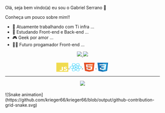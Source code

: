  Olá, seja bem vindo(a) eu sou o Gabriel Serrano 👋
 
 Conheça um pouco sobre mim!!

- 🔭 Atuamente trabalhando com Ti infra ...
- 🌱 Estudando Front-end e Back-end ...
- 🎮 Geek por amor ...
- 👨‍💻 Futuro progamador Front-end ...

<div align="center">
  <a href="https://github.com/krieger66">
  <img height="180em" src="https://github-readme-stats.vercel.app/api?username=krieger66&show_icons=true&theme=dracula&include_all_commits=true&count_private=true"/>
  <img height="180em" src="https://github-readme-stats.vercel.app/api/top-langs/?username=krieger66&layout=compact&langs_count=7&theme=dracula"/>
</div>
<div align="center">
<div style="display: inline_block"><br>
  <img align="center" alt="krieger66-Js" height="30" width="40" src="https://raw.githubusercontent.com/devicons/devicon/master/icons/javascript/javascript-plain.svg">
  <img align="center" alt="krieger66-React" height="30" width="40" src="https://raw.githubusercontent.com/devicons/devicon/master/icons/react/react-original.svg">
  <img align="center" alt="krieger66 -HTML" height="30" width="40" src="https://raw.githubusercontent.com/devicons/devicon/master/icons/html5/html5-original.svg">
  <img align="center" alt="krieger66-CSS" height="30" width="40" src="https://raw.githubusercontent.com/devicons/devicon/master/icons/css3/css3-original.svg">
 </div>
 <hr>
 <a href="Link linkedin" target="_blank"><img src="https://img.shields.io/badge/-LinkedIn-%230077B5?style=for-the-badge&logo=linkedin&logoColor=white" target="_blank"></a> 
 </div>
</br>
  ![Snake animation](https://github.com/krieger66/krieger66/blob/output/github-contribution-grid-snake.svg)
